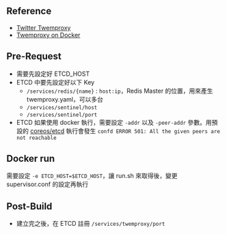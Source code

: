 
## Reference

- [Twitter Twemproxy](http://github.com/twitter/twemproxy)
- [Twemproxy on Docker](https://github.com/jgoodall/docker-twemproxy)

## Pre-Request

- 需要先設定好 ETCD_HOST
- ETCD 中要先設定好以下 Key
    - `/services/redis/{name}` : `host:ip`，Redis Master 的位置，用來產生 twemproxy.yaml，可以多台
    - `/services/sentinel/host`
    - `/services/sentinel/port`
- ETCD 如果使用 docker 執行，需要設定 `-addr` 以及 `-peer-addr` 參數。用預設的 [coreos/etcd](https://registry.hub.docker.com/u/coreos/etcd/) 執行會發生 `confd ERROR 501: All the given peers are not reachable`

## Docker run

需要設定 `-e ETCD_HOST=$ETCD_HOST`，讓 run.sh 來取得後，變更 supervisor.conf 的設定再執行


## Post-Build

- 建立完之後，在 ETCD 註冊 `/services/twemproxy/port`